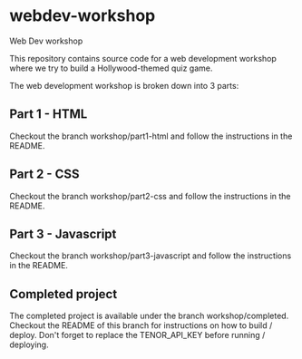 # webdev-workshop
Web Dev workshop

This repository contains source code for a web development workshop where we try to build a Hollywood-themed quiz game.

The web development workshop is broken down into 3 parts:

## Part 1 - HTML
Checkout the branch workshop/part1-html and follow the instructions in the README.

## Part 2 - CSS
Checkout the branch workshop/part2-css and follow the instructions in the README.

## Part 3 - Javascript
Checkout the branch workshop/part3-javascript and follow the instructions in the README.

## Completed project
The completed project is available under the branch workshop/completed. Checkout the README of this branch for instructions on how to build / deploy. Don't forget to replace the TENOR_API_KEY before running / deploying.
